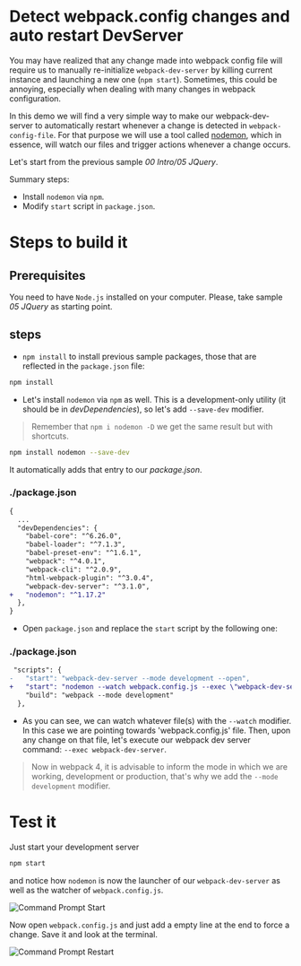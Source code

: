 # Detect webpack.config changes and auto restart DevServer

You may have realized that any change made into webpack config file will require us to manually re-initialize `webpack-dev-server` by killing current instance and launching a new one (`npm start`). Sometimes, this could be annoying, especially when dealing with many changes in webpack configuration.

In this demo we will find a very simple way to make our webpack-dev-server to automatically restart whenever a change is detected in `webpack-config-file`. For that purpose we will use a tool called [nodemon](https://github.com/remy/nodemon), which in essence, will watch our files and trigger actions whenever a change occurs.

Let's start from the previous sample _00 Intro/05 JQuery_.

Summary steps:

- Install `nodemon` via `npm`.
- Modify `start` script in `package.json`.

# Steps to build it

## Prerequisites

You need to have `Node.js` installed on your computer. Please, take sample _05 JQuery_ as starting point.

## steps

- `npm install` to install previous sample packages, those that are reflected in the `package.json` file:

```bash
npm install
```

- Let's install `nodemon` via `npm` as well. This is a development-only utility (it should be in _devDependencies_), so let's add `--save-dev` modifier.

> Remember that `npm i nodemon -D` we get the same result but with shortcuts.

```bash
npm install nodemon --save-dev
```

It automatically adds that entry to our _package.json_.

### ./package.json

```diff
{
  ...
  "devDependencies": {
    "babel-core": "^6.26.0",
    "babel-loader": "^7.1.3",
    "babel-preset-env": "^1.6.1",
    "webpack": "^4.0.1",
    "webpack-cli": "^2.0.9",
    "html-webpack-plugin": "^3.0.4",
    "webpack-dev-server": "^3.1.0",
+   "nodemon": "^1.17.2"
  },
}
```

- Open `package.json` and replace the `start` script by the following one:

### ./package.json

```diff
 "scripts": {
-   "start": "webpack-dev-server --mode development --open",
+   "start": "nodemon --watch webpack.config.js --exec \"webpack-dev-server --mode development\"",
    "build": "webpack --mode development"
  },
```

- As you can see, we can watch whatever file(s) with the `--watch` modifier. In this case we are pointing towards 'webpack.config.js' file. Then, upon any change on that file, let's execute our webpack dev server command: `--exec webpack-dev-server`.

> Now in webpack 4, it is advisable to inform the mode in which we are working, development or production, that's why we add the `--mode development` modifier.

# Test it

Just start your development server

```bash
npm start
```

and notice how `nodemon` is now the launcher of our `webpack-dev-server` as well as the watcher of `webpack.config.js`.

![Command Prompt Start](../../99%20Readme%20Resources/00%20Intro/BONUS%20Auto%20Restart%20DevServer/commandPrompt_start.PNG)

Now open `webpack.config.js` and just add a empty line at the end to force a change. Save it and look at the terminal.

![Command Prompt Restart](../../99%20Readme%20Resources/00%20Intro/BONUS%20Auto%20Restart%20DevServer/commandPrompt_restart.PNG)